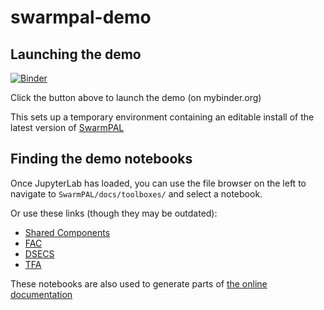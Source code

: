 # swarmpal-demo

## Launching the demo

[![Binder](https://mybinder.org/badge_logo.svg)](https://mybinder.org/v2/gh/smithara/swarmpal-demo/HEAD?labpath=SwarmPAL%2Fdocs%2Ftoolboxes%2Ftfa%2Fusing_tfa.ipynb)

Click the button above to launch the demo (on mybinder.org)

This sets up a temporary environment containing an editable install of the latest version of [SwarmPAL](https://github.com/Swarm-DISC/SwarmPAL)

## Finding the demo notebooks

Once JupyterLab has loaded, you can use the file browser on the left to navigate to `SwarmPAL/docs/toolboxes/` and select a notebook.

Or use these links (though they may be outdated):
- [Shared Components](./SwarmPAL/docs/toolboxes/shared/data_io.ipynb)
- [FAC](./SwarmPAL/docs/toolboxes/fac/using_fac.ipynb)
- [DSECS](./SwarmPAL/docs/toolboxes/secs/using_secs.ipynb)
- [TFA](./SwarmPAL/docs/toolboxes/tfa/using_tfa.ipynb)

These notebooks are also used to generate parts of [the online documentation](https://swarmpal.readthedocs.io)
